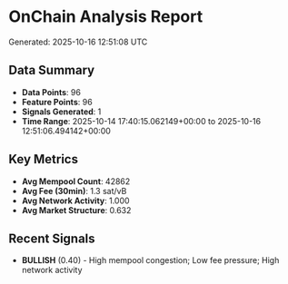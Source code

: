 # OnChain Analysis Report
Generated: 2025-10-16 12:51:08 UTC

## Data Summary
- **Data Points**: 96
- **Feature Points**: 96
- **Signals Generated**: 1
- **Time Range**: 2025-10-14 17:40:15.062149+00:00 to 2025-10-16 12:51:06.494142+00:00

## Key Metrics
- **Avg Mempool Count**: 42862
- **Avg Fee (30min)**: 1.3 sat/vB
- **Avg Network Activity**: 1.000
- **Avg Market Structure**: 0.632

## Recent Signals
- **BULLISH** (0.40) - High mempool congestion; Low fee pressure; High network activity
